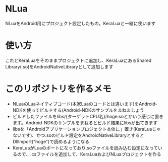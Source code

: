 ﻿NLua
====

NLuaをAndroid用にプロジェクト設定したもの。KeraLuaと一緒に使います

使い方
=====

これとKeraLuaをそのままプロジェクトに追加し、KeraLuaにあるShared Library(.so)をAndroidNativeLibraryとして追加します


このリポジトリを作るメモ
=========

* NLuaのLuaネイティブコード(本家Luaのコードとは違います)をAndroid-NDKを使ってビルドする(Android-NDKのサンプルをまねましょう
* ビルドしたファイルをlibs/{ターゲットCPU名}/hoge.soとかいう感じに置きます。Android-NDKのサンプルをまねるとビルド結果にlibsが出てきます
* libsを「Androidアプリケーションプロジェクト本体に」置き(KeraLuaじゃないです)、かつ.soのビルド設定をAndroidNativeLibraryとするとDllImport("hoge")で読めるようになる
* KeraLuaがLuaのポートになっており.soファイルを読み込む設定になっているので、.csファイルを追加して、KeraLuaおよびNLuaプロジェクトを作る
